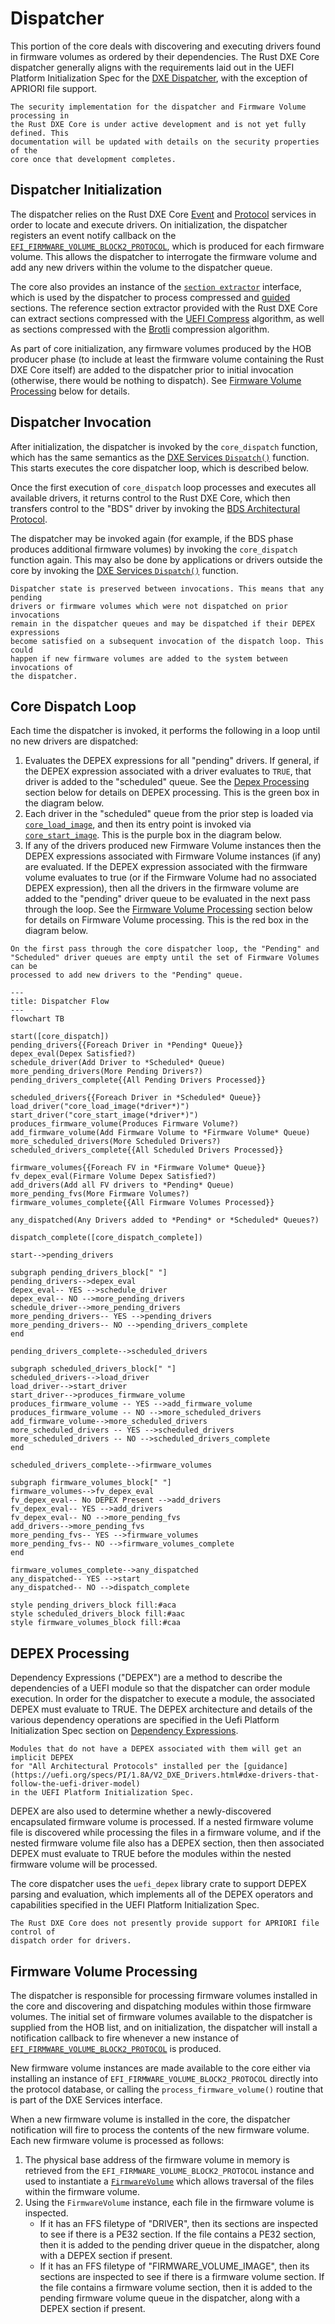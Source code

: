 # Dispatcher

This portion of the core deals with discovering and executing drivers found in
firmware volumes as ordered by their dependencies. The Rust DXE Core dispatcher
generally aligns with the requirements laid out in the UEFI Platform
Initialization Spec for the [DXE Dispatcher](https://uefi.org/specs/PI/1.8A/V2_DXE_Dispatcher.html),
with the exception of APRIORI file support.

```admonish bug title="Security WIP"
The security implementation for the dispatcher and Firmware Volume processing in
the Rust DXE Core is under active development and is not yet fully defined. This
documentation will be updated with details on the security properties of the
core once that development completes.
```

## Dispatcher Initialization

The dispatcher relies on the Rust DXE Core [Event](events.md) and [Protocol](protocol_database.md)
services in order to locate and execute drivers. On initialization, the
dispatcher registers an event notify callback on the
[`EFI_FIRMWARE_VOLUME_BLOCK2_PROTOCOL`](https://uefi.org/specs/PI/1.8A/V3_Code_Definitions.html#firmware-volume-block2-protocol),
which is produced for each firmware volume. This allows the dispatcher to
interrogate the firmware volume and add any new drivers within the volume to the
dispatcher queue.

The core also provides an instance of the [`section extractor`](tbd) interface,
which is used by the dispatcher to process compressed and [guided](https://uefi.org/specs/PI/1.8A/V3_Code_Definitions.html#guided-section-extraction-protocol)
sections. The reference section extractor provided with the Rust DXE Core can
extract sections compressed with the [UEFI Compress](https://uefi.org/specs/UEFI/2.10_A/19_Protocols_Compression_Algorithm_Specification.html)
algorithm, as well as sections compressed with the [Brotli](https://github.com/google/brotli) compression algorithm.

As part of core initialization, any firmware volumes produced by the HOB
producer phase (to include at least the firmware volume containing the Rust DXE
Core itself) are added to the dispatcher prior to initial invocation (otherwise,
there would be nothing to dispatch). See [Firmware Volume Processing](dispatcher.md#firmware-volume-processing)
below for details.

## Dispatcher Invocation

After initialization, the dispatcher is invoked by the `core_dispatch` function,
which has the same semantics as the [DXE Services `Dispatch()`](https://uefi.org/specs/PI/1.8A/V2_Services_DXE_Services.html#dispatch)
function. This starts executes the core dispatcher loop, which is described
below.

Once the first execution of `core_dispatch` loop processes and executes all
available drivers, it returns control to the Rust DXE Core, which then transfers
control to the "BDS" driver by invoking the [BDS Architectural Protocol](https://uefi.org/specs/PI/1.8A/V2_DXE_Architectural_Protocols.html#boot-device-selection-bds-architectural-protocol).

The dispatcher may be invoked again (for example, if the BDS phase produces
additional firmware volumes) by invoking the `core_dispatch` function again.
This may also be done by applications or drivers outside the core by invoking
the [DXE Services `Dispatch()`](https://uefi.org/specs/PI/1.8A/V2_Services_DXE_Services.html#dispatch)
function.

```admonish note
Dispatcher state is preserved between invocations. This means that any pending
drivers or firmware volumes which were not dispatched on prior invocations
remain in the dispatcher queues and may be dispatched if their DEPEX expressions
become satisfied on a subsequent invocation of the dispatch loop. This could
happen if new firmware volumes are added to the system between invocations of
the dispatcher.
```

## Core Dispatch Loop

Each time the dispatcher is invoked, it performs the following in a loop until
no new drivers are dispatched:

1. Evaluates the DEPEX expressions for all "pending" drivers. If general, if the
DEPEX expression associated with a driver evaluates to `TRUE`, that driver is
added to the "scheduled" queue. See the [Depex Processing](dispatcher.md#depex-processing)
section below for details on DEPEX processing. This is the green box in the
diagram below.
2. Each driver in the "scheduled" queue from the prior step is loaded via
[`core_load_image`](images.md#loading-an-image), and then its entry point is
invoked via [`core_start_image`](images.md#executing-an-image). This is the
purple box in the diagram below.
3. If any of the drivers produced new Firmware Volume instances then the DEPEX
expressions associated with Firmware Volume instances (if any) are evaluated. If
the DEPEX expression associated with the firmware volume evaluates to true (or
if the Firmware Volume had no associated DEPEX expression), then all the drivers
in the firmware volume are added to the "pending" driver queue to be evaluated
in the next pass through the loop. See the [Firmware Volume Processing](dispatcher.md#firmware-volume-processing)
section below for details on Firmware Volume processing. This is the red box in
the diagram below.

```admonish note
On the first pass through the core dispatcher loop, the "Pending" and
"Scheduled" driver queues are empty until the set of Firmware Volumes can be
processed to add new drivers to the "Pending" queue.
```

```mermaid
---
title: Dispatcher Flow
---
flowchart TB

start([core_dispatch])
pending_drivers{{Foreach Driver in *Pending* Queue}}
depex_eval(Depex Satisfied?)
schedule_driver(Add Driver to *Scheduled* Queue)
more_pending_drivers(More Pending Drivers?)
pending_drivers_complete{{All Pending Drivers Processed}}

scheduled_drivers{{Foreach Driver in *Scheduled* Queue}}
load_driver("core_load_image(*driver*)")
start_driver("core_start_image(*driver*)")
produces_firmware_volume(Produces Firmware Volume?)
add_firmware_volume(Add Firmware Volume to *Firmware Volume* Queue)
more_scheduled_drivers(More Scheduled Drivers?)
scheduled_drivers_complete{{All Scheduled Drivers Processed}}

firmware_volumes{{Foreach FV in *Firmware Volume* Queue}}
fv_depex_eval(Firmare Volume Depex Satisfied?)
add_drivers(Add all FV drivers to *Pending* Queue)
more_pending_fvs(More Firmware Volumes?)
firmware_volumes_complete{{All Firmware Volumes Processed}}

any_dispatched(Any Drivers added to *Pending* or *Scheduled* Queues?)

dispatch_complete([core_dispatch_complete])

start-->pending_drivers

subgraph pending_drivers_block[" "]
pending_drivers-->depex_eval
depex_eval-- YES -->schedule_driver
depex_eval-- NO -->more_pending_drivers
schedule_driver-->more_pending_drivers
more_pending_drivers-- YES -->pending_drivers
more_pending_drivers-- NO -->pending_drivers_complete
end

pending_drivers_complete-->scheduled_drivers

subgraph scheduled_drivers_block[" "]
scheduled_drivers-->load_driver
load_driver-->start_driver
start_driver-->produces_firmware_volume
produces_firmware_volume -- YES -->add_firmware_volume
produces_firmware_volume -- NO -->more_scheduled_drivers
add_firmware_volume-->more_scheduled_drivers
more_scheduled_drivers -- YES -->scheduled_drivers
more_scheduled_drivers -- NO -->scheduled_drivers_complete
end

scheduled_drivers_complete-->firmware_volumes

subgraph firmware_volumes_block[" "]
firmware_volumes-->fv_depex_eval
fv_depex_eval-- No DEPEX Present -->add_drivers
fv_depex_eval-- YES -->add_drivers
fv_depex_eval-- NO -->more_pending_fvs
add_drivers-->more_pending_fvs
more_pending_fvs-- YES -->firmware_volumes
more_pending_fvs-- NO -->firmware_volumes_complete
end

firmware_volumes_complete-->any_dispatched
any_dispatched-- YES -->start
any_dispatched-- NO -->dispatch_complete

style pending_drivers_block fill:#aca
style scheduled_drivers_block fill:#aac
style firmware_volumes_block fill:#caa
```

## DEPEX Processing

Dependency Expressions ("DEPEX") are a method to describe the dependencies of a
UEFI module so that the dispatcher can order module execution. In order for the
dispatcher to execute a module, the associated DEPEX must evaluate to TRUE. The
DEPEX architecture and details of the various dependency operations are
specified in the Uefi Platform Initialization Spec section on
[Dependency Expressions](https://uefi.org/specs/PI/1.8A/V2_DXE_Dispatcher.html#dependency-expressions).

```admonish note
Modules that do not have a DEPEX associated with them will get an implicit DEPEX
for "All Architectural Protocols" installed per the [guidance](https://uefi.org/specs/PI/1.8A/V2_DXE_Drivers.html#dxe-drivers-that-follow-the-uefi-driver-model)
in the UEFI Platform Initialization Spec.
```

DEPEX are also used to determine whether a newly-discovered encapsulated
firmware volume is processed. If a nested firmware volume file is discovered
while processing the files in a firmware volume, and if the nested firmware
volume file also has a DEPEX section, then then associated DEPEX must evaluate
to TRUE before the modules within the nested firmware volume will be processed.

The core dispatcher uses the `uefi_depex` library crate to support DEPEX parsing
and evaluation, which implements all of the DEPEX operators and capabilities
specified in the UEFI Platform Initialization Spec.

```admonish warning title="No APRIORI Support"
The Rust DXE Core does not presently provide support for APRIORI file control of
dispatch order for drivers.
```

## Firmware Volume Processing

The dispatcher is responsible for processing firmware volumes installed in the
core and discovering and dispatching modules within those firmware volumes. The
initial set of firmware volumes available to the dispatcher is supplied from the
HOB list, and on initialization, the dispatcher will install a notification
callback to fire whenever a new instance of
[`EFI_FIRMWARE_VOLUME_BLOCK2_PROTOCOL`](https://uefi.org/specs/PI/1.8A/V3_Code_Definitions.html#firmware-volume-block2-protocol)
is produced.

New firmware volume instances are made available to the core either via
installing an instance of `EFI_FIRMWARE_VOLUME_BLOCK2_PROTOCOL` directly into
the protocol database, or calling the `process_firmware_volume()` routine that
is part of the DXE Services interface.

When a new firmware volume is installed in the core, the dispatcher notification
will fire to process the contents of the new firmware volume. Each new firmware
volume is processed as follows:

1. The physical base address of the firmware volume in memory is retrieved from
the `EFI_FIRMWARE_VOLUME_BLOCK2_PROTOCOL` instance and used to instantiate a
[`FirmwareVolume`](tbd) which allows traversal of the files within the firmware
volume.
2. Using the `FirmwareVolume` instance, each file in the firmware volume is
inspected.
    - If it has an FFS filetype of "DRIVER", then its sections are inspected to
    see if there is a PE32 section. If the file contains a PE32 section, then it
    is added to the pending driver queue in the dispatcher, along with a DEPEX
    section if present.
    - If it has an FFS filetype of "FIRMWARE_VOLUME_IMAGE", then its sections
    are inspected to see if there is a firmware volume section. If the file
    contains a firmware volume section, then it is added to the pending firmware
    volume queue in the dispatcher, along with a DEPEX section if present.
